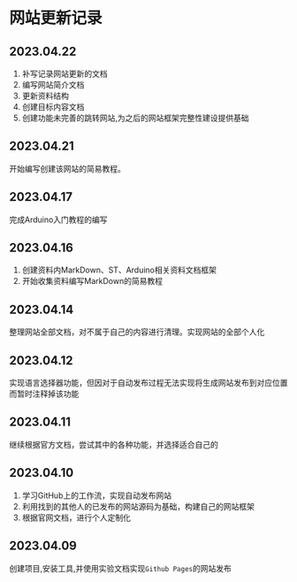 # 网站更新记录

## 2023.04.22

1. 补写记录网站更新的文档
2. 编写网站简介文档
3. 更新资料结构
4. 创建目标内容文档
5. 创建功能未完善的跳转网站,为之后的网站框架完整性建设提供基础

## 2023.04.21

开始编写创建该网站的简易教程。

## 2023.04.17

完成Arduino入门教程的编写

## 2023.04.16

1. 创建资料内MarkDown、ST、Arduino相关资料文档框架
2. 开始收集资料编写MarkDown的简易教程

## 2023.04.14

整理网站全部文档，对不属于自己的内容进行清理。实现网站的全部个人化

## 2023.04.12

实现语言选择器功能，但因对于自动发布过程无法实现将生成网站发布到对应位置而暂时注释掉该功能

## 2023.04.11

继续根据官方文档，尝试其中的各种功能，并选择适合自己的

## 2023.04.10

1. 学习GitHub上的工作流，实现自动发布网站
2. 利用找到的其他人的已发布的网站源码为基础，构建自己的网站框架
3. 根据官网文档，进行个人定制化

## 2023.04.09

创建项目,安装工具,并使用实验文档实现`Github Pages`的网站发布